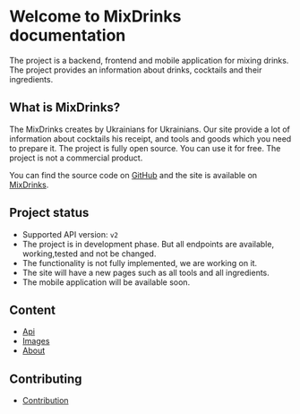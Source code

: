 # Welcome to MixDrinks documentation

The project is a backend, frontend and mobile application for mixing drinks. The project provides an information about
drinks, cocktails and their ingredients.

## What is MixDrinks?

The MixDrinks creates by Ukrainians for Ukrainians. Our site provide a lot of information about cocktails his receipt,
and tools and goods which you need to prepare it.
The project is fully open source. You can use it for free. The project is not a commercial product.

You can find the source code on [GitHub](https://github.com/MixDrinks) and the site is available
on [MixDrinks](https://mixdrinks.org).

## Project status

- Supported API version: `v2`
- The project is in development phase. But all endpoints are available, working,tested and not be changed.
- The functionality is not fully implemented, we are working on it.
- The site will have a new pages such as all tools and all ingredients.
- The mobile application will be available soon.

## Content

* [Api](api.md)
* [Images](images.md)
* [About](about.md)

## Contributing

* [Contribution](contribution.md)
